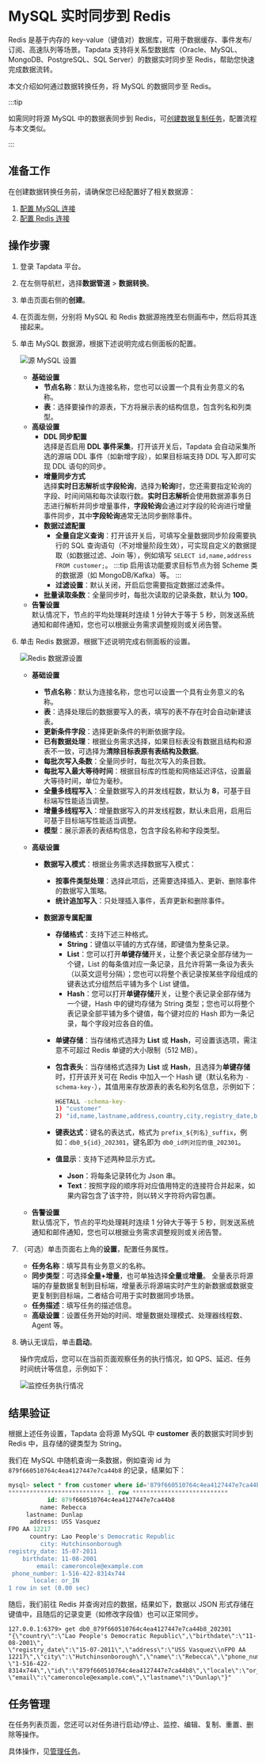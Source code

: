 # MySQL 实时同步到 Redis

Redis 是基于内存的 key-value（键值对）数据库，可用于数据缓存、事件发布/订阅、高速队列等场景。Tapdata 支持将关系型数据库（Oracle、MySQL、MongoDB、PostgreSQL、SQL Server）的数据实时同步至 Redis，帮助您快速完成数据流转。

本文介绍如何通过数据转换任务，将 MySQL 的数据同步至 Redis。

:::tip

如需同时将源 MySQL 中的数据表同步到 Redis，可[创建数据复制任务](../user-guide/data-pipeline/copy-data/create-task.md)，配置流程与本文类似。

:::

## 准备工作

在创建数据转换任务前，请确保您已经配置好了相关数据源：

1. [配置 MySQL 连接](../user-guide/connect-database/certified/connect-mysql.md)
2. [配置 Redis 连接](../user-guide/connect-database/beta/connect-redis.md)

## 操作步骤

1. 登录 Tapdata 平台。

2. 在左侧导航栏，选择**数据管道** > **数据转换**。

3. 单击页面右侧的**创建**。

4. 在页面左侧，分别将 MySQL 和 Redis 数据源拖拽至右侧画布中，然后将其连接起来。

5. 单击 MySQL 数据源，根据下述说明完成右侧面板的配置。

   ![源 MySQL 设置](../images/data_dev_mysql_setting.png)

   * **基础设置**      
     * **节点名称**：默认为连接名称，您也可以设置一个具有业务意义的名称。
     * **表**：选择要操作的源表，下方将展示表的结构信息，包含列名和列类型。      
   * **高级设置**      
     * **DDL 同步配置**      
       选择是否启用 **DDL 事件采集**，打开该开关后，Tapdata 会自动采集所选的源端 DDL 事件（如新增字段），如果目标端支持 DDL 写入即可实现 DDL 语句的同步。      
     * **增量同步方式**      
       选择**实时日志解析**或**字段轮询**，选择为**轮询**时，您还需要指定轮询的字段、时间间隔和每次读取行数。**实时日志解析**会使用数据源事务日志进行解析并同步增量事件，**字段轮询**会通过对字段的轮询进行增量事件同步，其中**字段轮询**通常无法同步删除事件。      
     * **数据过滤配置**      
       * **全量自定义查询**：打开该开关后，可填写全量数据同步阶段需要执行的 SQL 查询语句（不对增量阶段生效），可实现自定义的数据提取（如数据过滤、Join 等），例如填写 `SELECT id,name,address FROM customer;`。
         :::tip
         启用该功能要求目标节点为弱 Scheme 类的数据源（如 MongoDB/Kafka）等。
         ::: 
       * **过滤设置**：默认关闭，开启后您需要指定数据过滤条件。      
     * **批量读取条数**：全量同步时，每批次读取的记录条数，默认为 **100**。     
   * **告警设置**   
     默认情况下，节点的平均处理耗时连续 1 分钟大于等于 5 秒，则发送系统通知和邮件通知，您也可以根据业务需求调整规则或关闭告警。

6. 单击 Redis 数据源，根据下述说明完成右侧面板的设置。

   ![Redis 数据源设置](../images/data_dev_redis_setting.png)

   * **基础设置**      
     * **节点名称**：默认为连接名称，您也可以设置一个具有业务意义的名称。
     * **表**：选择处理后的数据要写入的表，填写的表不存在时会自动新建该表。
     * **更新条件字段**：选择更新条件的判断依据字段。
     * **已有数据处理**：根据业务需求选择，如果目标表没有数据且结构和源表不一致，可选择为**清除目标表原有表结构及数据**。
     * **每批次写入条数**：全量同步时，每批次写入的条目数。
     * **每批写入最大等待时间**：根据目标库的性能和网络延迟评估，设置最大等待时间，单位为毫秒。      
     * **全量多线程写入**：全量数据写入的并发线程数，默认为 **8**，可基于目标端写性能适当调整。      
     * **增量多线程写入**：增量数据写入的并发线程数，默认未启用，启用后可基于目标端写性能适当调整。      
     * **模型**：展示源表的表结构信息，包含字段名称和字段类型。         
     
   * **高级设置** 
     * **数据写入模式**：根据业务需求选择数据写入模式：
       * **按事件类型处理**：选择此项后，还需要选择插入、更新、删除事件的数据写入策略。
       * **统计追加写入**：只处理插入事件，丢弃更新和删除事件。        
       
     * **数据源专属配置**
       * **存储格式**：支持下述三种格式。
         * **String**：键值以平铺的方式存储，即键值为整条记录。
         * **List**：您可以打开**单键存储**开关，让整个表记录全部存储为一个键，List 的每条值对应一条记录，且允许将第一条设为表头（以英文逗号分隔）；您也可以将整个表记录按某些字段组成的键表达式分组然后平铺为多个 List 键值。
         * **Hash**：您可以打开**单键存储**开关，让整个表记录全部存储为一个键，Hash 中的键均存储为 String 类型；您也可以将整个表记录全部平铺为多个键值，每个键对应的 Hash 即为一条记录，每个字段对应各自的值。
       - **单键存储**：当存储格式选择为 **List** 或 **Hash**，可设置该选项，需注意不可超过 Redis 单键的大小限制（512 MB）。
       
       - **包含表头**：当存储格式选择为 **List** 或 **Hash**，且选择为**单键存储**时，<span id="release320-contain-table-head">打开该开关</span>可在 Redis 中加入一个 Hash 键（默认名称为 `-schema-key-`），其值用来存放源表的表名和列名信息，示例如下：
         
         ```bash
         HGETALL -schema-key-
         1) "customer"
         2) "id,name,lastname,address,country,city,registry_date,birthdate,email,phone_number,locale"
         ```
         
       - **键表达式**：键名的表达式，格式为 `prefix_${列名}_suffix`，例如：`db0_${id}_202301`，键名即为 `db0_id列对应的值_202301`。
       
       - **值显示**：支持下述两种显示方式。
         - **Json**：将每条记录转化为 Json 串。
         - **Text**：按照字段的顺序将对应值用特定的连接符合并起来，如果内容包含了该字符，则以转义字符将内容包裹。
     
   * **告警设置**   
     默认情况下，节点的平均处理耗时连续 1 分钟大于等于 5 秒，则发送系统通知和邮件通知，您也可以根据业务需求调整规则或关闭告警。

7. （可选）单击页面右上角的**设置**，配置任务属性。

   - **任务名称**：填写具有业务意义的名称。
   - **同步类型**：可选择**全量+增量**，也可单独选择**全量**或**增量**。 全量表示将源端的存量数据复制到目标端，增量表示将源端实时产生的新数据或数据变更复制到目标端，二者结合可用于实时数据同步场景。
   - **任务描述**：填写任务的描述信息。
   - **高级设置**：设置任务开始的时间、增量数据处理模式、处理器线程数、Agent 等。

8. 确认无误后，单击**启动**。

   操作完成后，您可以在当前页面观察任务的执行情况，如 QPS、延迟、任务时间统计等信息，示例如下：

   ![监控任务执行情况](../images/mysql_to_redis_result.png)



## 结果验证

根据上述任务设置，Tapdata 会将源 MySQL 中 **customer** 表的数据实时同步到 Redis 中，且存储的键类型为 String。

我们在 MySQL 中随机查询一条数据，例如查询 id 为 `879f660510764c4ea4127447e7ca44b8` 的记录，结果如下：

```sql
mysql> select * from customer where id='879f660510764c4ea4127447e7ca44b8' \G;
*************************** 1. row ***************************
           id: 879f660510764c4ea4127447e7ca44b8
         name: Rebecca
     lastname: Dunlap
      address: USS Vasquez
FPO AA 12217
      country: Lao People's Democratic Republic
         city: Hutchinsonborough
registry_date: 15-07-2011
    birthdate: 11-08-2001
        email: cameroncole@example.com
 phone_number: 1-516-422-8314x744
       locale: or_IN
1 row in set (0.00 sec)
```

随后，我们前往 Redis 并查询对应的数据，结果如下，数据以 JSON 形式存储在键值中，且随后的记录变更（如修改字段值）也可以正常同步。



```shell
127.0.0.1:6379> get db0_879f660510764c4ea4127447e7ca44b8_202301
"{\"country\":\"Lao People's Democratic Republic\",\"birthdate\":\"11-08-2001\",
\"registry_date\":\"15-07-2011\",\"address\":\"USS Vasquez\\nFPO AA 12217\",\"city\":\"Hutchinsonborough\",\"name\":\"Rebecca\",\"phone_number\":
\"1-516-422-8314x744\",\"id\":\"879f660510764c4ea4127447e7ca44b8\",\"locale\":\"or_IN\",
\"email\":\"cameroncole@example.com\",\"lastname\":\"Dunlap\"}"
```



## 任务管理

在任务列表页面，您还可以对任务进行启动/停止、监控、编辑、复制、重置、删除等操作。

具体操作，见[管理任务](../user-guide/data-pipeline/data-development/monitor-task.md)。
